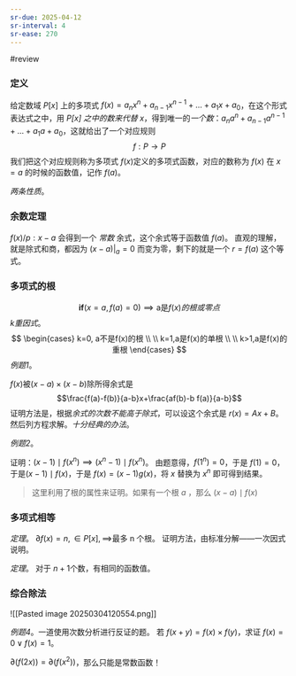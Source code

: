 ```yaml
---
sr-due: 2025-04-12
sr-interval: 4
sr-ease: 270
---
```


#review 
### 定义

给定数域 $P[x]$ 上的多项式 $f(x) = a_{n}x^{n}+a_{n-1}x^{n-1}+\dots+a_{1}x+a_{0}$，在这个形式表达式之中，用 *$P[x]$ 之中的数来代替 $x$*，得到唯一的*一个数*：$a_{n}a^{n}+a_{n-1}a^{n-1}+\dots+a_{1}a+a_{0}$，这就给出了一个对应规则$$f:P\to P$$我们把这个对应规则称为多项式 $f(x)$定义的多项式函数，对应的数称为 $f(x)$ 在 $x = a$ 的时候的函数值，记作 $f(a)$。

*两条性质*。

### 余数定理

$f(x) / p:x-a$ 会得到一个 *常数* 余式，这个余式等于函数值 $f(a)$。
直观的理解，就是除式和商，都因为 $(x-a)|_{a}=0$ 而变为零，剩下的就是一个 $r=f(a)$ 这个等式。

### 多项式的根
$$
\mathbf{if} (x=a,f(a)=0)\implies \text{a是} f(x) 的根或零点
$$
*k重因式*。
$$
\begin{cases}
k=0, a不是f(x)的根 \\
 \\
k=1,a是f(x)的单根 \\
 \\
k>1,a是f(x)的重根
\end{cases}
$$
*例题1*。

$f(x)$被$(x-a)\times(x-b)$除所得余式是$$\frac{f(a)-f(b)}{a-b}x+\frac{af(b)-b f(a)}{a-b}$$证明方法是，根据*余式的次数不能高于除式*，可以设这个余式是 $r(x)=Ax+B$。然后列方程求解。*十分经典的办法*。

*例题2*。

证明：$(x-1) \mid f(x^{n})\implies (x^{n}-1) \mid f(x^{n})$。
由题意得，$f(1^{n})=0$，于是 $f(1)=0$，于是$(x-1)\mid f(x)$，于是 $f(x)=(x-1)g(x)$，将 $x$ 替换为 $x^{n}$ 即可得到结果。

>这里利用了根的属性来证明。如果有一个根 $a$ ，那么 $(x-a) \mid f(x)$

### 多项式相等

*定理*。
$\partial f(x)=n,\in P[x],\implies$最多 n 个根。
证明方法，由标准分解——一次因式说明。

*定理*。
对于 $n+1$个数，有相同的函数值。

### 综合除法

![[Pasted image 20250304120554.png]]

*例题4*。一道使用次数分析进行反证的题。
若 $f(x+y)=f(x)\times f(y)$，求证 $f(x)=0 \lor f(x)=1$。

$\partial(f(2x))=\partial(f(x^{2}))$，那么只能是常数函数！